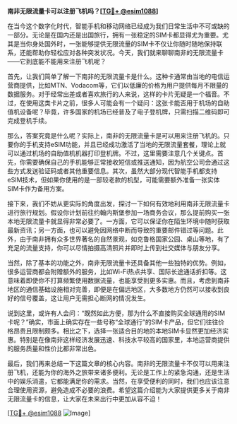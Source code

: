 **南非无限流量卡可以注册飞机吗？[[TG💪+ @esim1088](https://t.me/s/esim1088)]**

在当今这个数字化时代，智能手机和移动网络已经成为我们日常生活中不可或缺的一部分。无论是在国内还是出国旅行，拥有一张稳定的SIM卡都显得尤为重要。尤其是当你身处国外时，一张能够提供无限流量的SIM卡不仅让你随时随地保持联系，还能帮助你轻松应对各种突发状况。今天，我们就来聊聊南非的无限流量卡——它到底能不能用来注册飞机呢？

首先，让我们简单了解一下南非的无限流量卡是什么。这种卡通常由当地的电信运营商提供，比如MTN、Vodacom等，它们以低廉的价格为用户提供每月不限量的数据服务。对于经常出差或者喜欢旅行的人来说，这样的卡片无疑是一个福音。不过，在使用这类卡片之前，很多人可能会有一个疑问：这张卡能否用于机场的自助值机设备呢？毕竟，许多国家的机场已经普及了电子登机牌，只需扫描二维码即可完成登机手续。

那么，答案究竟是什么呢？实际上，南非的无限流量卡是可以用来注册飞机的。只要你的手机支持eSIM功能，并且已经成功激活了当地的无限流量套餐，理论上就可以通过机场的自助值机机器打印登机牌。不过，这里需要注意几个关键点。首先，你需要确保自己的手机能够正常接收短信或推送通知，因为航空公司会通过这些方式发送验证码或者其他重要信息。其次，虽然大部分现代智能手机都支持eSIM技术，但如果你使用的是一部较老款的机型，可能需要额外准备一张实体SIM卡作为备用方案。

接下来，我们不妨从更实际的角度出发，探讨一下如何有效地利用南非无限流量卡进行旅行规划。假设你计划前往约翰内斯堡参加一场商务会议，那么提前购买一张本地无限流量卡就显得非常必要了。一方面，它可以保证你在陌生环境中随时获取最新资讯；另一方面，也可以避免因网络中断而导致的重要邮件错过等问题。此外，由于南非拥有众多世界著名的自然景观，如克鲁格国家公园、桌山等地，有了充足的流量支持，你可以尽情拍摄高清照片并即时上传到社交媒体与朋友分享。

当然，除了基本的功能之外，南非无限流量卡还具备其他一些独特的优势。例如，很多运营商都会附赠额外的服务，比如Wi-Fi热点共享、国际长途通话折扣等。这意味着即使你不打算频繁使用数据流量，也能享受到更多实惠。而且，考虑到南非地区的通信基础设施相对完善，即便是在偏远地区，大多数地方仍然可以接收到良好的信号覆盖，这让用户无需担心断网的情况发生。

说到这里，或许有人会问：“既然如此方便，那为什么不直接购买全球通用的SIM卡呢？”确实，市面上确实存在一些号称“全球通行”的SIM卡产品，但它们往往价格昂贵且限制颇多。相比之下，选择一张适合目的地的本地SIM卡显然更加经济实惠。特别是在像南非这样经济发展迅速、科技水平较高的国家里，本地运营商提供的服务质量和性价比都非常出色。

最后，我们再来总结一下这篇文章的核心内容。南非的无限流量卡不仅可以用来注册飞机，还能为你的海外之旅带来诸多便利。无论是工作上的紧急沟通，还是生活中的娱乐消遣，它都能满足你的需求。当然，在享受便利的同时，我们也应该注意合理使用资源，避免造成不必要的浪费。希望这篇介绍能为大家提供更多关于南非无限流量卡的信息，让大家在未来出行中更加从容不迫！

[[TG💪+ @esim1088](https://t.me/s/esim1088) ![Image](https://i.postimg.cc/4NQfJmqS/Snipaste-2025-05-13-00-14-12.png)]